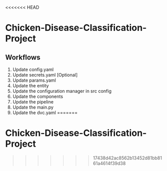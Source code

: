 <<<<<<< HEAD
# Chicken-Disease-Classification-Project


## Workflows

1. Update config.yaml
2. Update secrets.yaml [Optional]
3. Update params.yaml
4. Update the entity
5. Update the configuration manager in src config
6. Update the components
7. Update the pipeline 
8. Update the main.py
9. Update the dvc.yaml
=======
# Chicken-Disease-Classification-Project
>>>>>>> 17438d42ac8562b13452d81bb8161a4614f39d38
